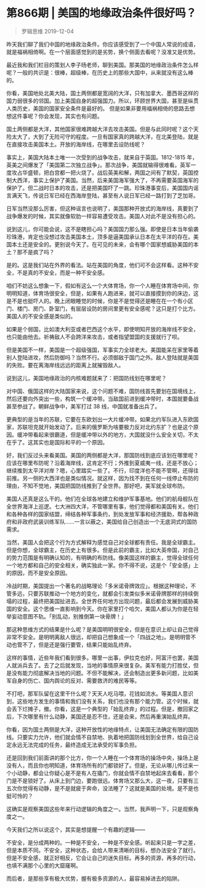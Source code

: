 # 第866期 | 美国的地缘政治条件很好吗？
> 罗辑思维
2019-12-04

昨天我们聊了我们中国的地缘政治条件。你应该感受到了一个中国人常说的成语，就是福祸相倚啊。在一个层面感觉到的是劣势，换个侧面去看呢？没准又是优势。

最近我和我们栏目的策划人李子旸老师，聊到美国。那美国的地缘政治条件怎么样呢？一般的共识是：很棒，超级棒，在历史上的那些大国中，从来就没有这么棒的。

你看，美国地处北美大陆，国土两侧都是宽阔的大洋，只有加拿大、墨西哥这样的国力弱很多的邻国。加上美国自身的超强国力。所以，环顾世界大国，甚至是纵贯人类历史，美国的国家安全条件是最好的。
但是如果非要用福祸相倚的思路去想想这件事呢？你会发现，其实也有问题。

国土两侧都是大洋，其他国家很难跨越大洋去攻击美国。但是与此同时呢？这个天险太大了，大到了无险可守的程度。一旦有国家真的跨越大洋，在北美登陆，就是在直接攻击美国本土。开放的海岸线，在哪里去设防线呢？

事实上，美国大陆本土唯一一次受到的战争攻击，就来自于英国。1812-1815 年，英美之间爆发了「美国第二次独立战争」。那次战争，美国就输得很难看。英军一度攻占华盛顿，把白宫都一把火烧了。战后英美和解，两国之间有了默契，英国控制大西洋，事实上保护了美国。当然，后来美国海军强大了，不再需要英国海军的保护了。但二战时日本的攻击，还是把美国吓了一跳。珍珠港事变后，美国国内谣言满天飞，传说日军已经在西海岸登陆，甚至有人说日军已经一路打到了芝加哥。

日军当然没那么厉害，但这种谣言也说明了，美国那种开放式的海岸线，真要到了战争爆发的时候，其实就像软肋一样容易遭受攻击。美国人对此不是没有担心的。

说到这儿，你可能会说，这不是瞎担心吗？美国国力那么强。即使是日本当年偷袭珍珠港，肯定也没想过攻击美国本土，顶多是逼美国承认日本在太平洋的存在。美国本土还是安全的。更别说今天了。在可见的未来，会有哪个国家想威胁美国的本土？那不是疯了吗？

是的。这是我们站在外界的看法。站在美国的角度，他们可不会这样看。这种不安全，不是真的不安全，而是一种不安全感。

咱们不妨这么想象一下，假如有这么一个大体育场，你一个人睡在体育场中间，你明明知道，体育场很安全，但是，如果有人跑进来，就可以直接摸到你的床边，这是不是也挺吓人的。晚上闭眼睡觉的时候，你是不是觉得还是睡在在一个有小区门、楼门、房门、卧室门，有层层设防的房间里更有安全感呢？这只是打个比方。美国人的不安全感是类似的。

如果是个弱国，比如澳大利亚或者巴西这个水平，即使明知开放的海岸线不安全，也只能由他去。祈祷敌人不会跨洋来攻击，或者指望盟国的支援就行了呗。

但是美国不一样，美国是一个超级强国，军事实力全球老大。美国能呆在家里等着别人登陆进攻，然后防御吗？当然不行。必须御敌于国门之外。敌人登陆就是美国的失败。要在离海岸线远远的距离上就摧毁敌人。

说到这儿，美国地缘政治的内核难题就来了：把国防线划在哪里呢？

对中国、俄国这样的大陆国家来说，这个问题不难，国防线首先要划在国境线上，然后还要向外突出一些，构筑一个缓冲带。当敌国前进到缓冲带时，本国就要备战甚至参战了。朝鲜战争中，美军打过 38 线，中国就准备出兵了。

更典型的是当年的苏联，它要在东欧划出一大片缓冲带。如果北约军队进入东欧国家，苏联坦克就开始发动了。后来的俄罗斯为啥要极力反对北约东扩？也是这个原因。缓冲带看起来很霸道，但是缓冲带以外的地方，大国就没什么安全关切，不太在乎了。这其实也是国际和平的一个原因。

好，我们反过头来看美国。美国的两侧都是大洋，那国防线到底应该划在哪里呢？应该在哪里布防呢？沿着海岸线，这肯定不行；外推到夏威夷一线，还是不放心；继续推到太平洋对岸？嗯，心里踏实一些了。不行，印度洋也不能不管啊，还得往前推。另一侧的大西洋也是类似情况。就这样，因为找不到在任何一线停止布防的理由，不知不觉地，美国把国防线推到了全世界。那好吧，美军就全球布防。

美国人还真是这么干的。他们在全球各地建立和维护军事基地。他们的航母舰队在全世界海洋上巡逻。七大洲四大洋，不管哪里有事，他们觉得都和美国有关。他们和各种各样的国家结盟，缔结各种军事条约，到处发放军事和经济援助，帮各种政府和非政府武装训练军队……一言以蔽之，美国给自己创造出一个无底洞式的国防需求。

当然，美国人会把这个行为方式解释为感觉自己对全球都有责任。我是全球霸主。但是你想，全球霸主，在历史上有很多。但是此前的霸主，比如大英帝国，对自己的势力范围是有明确认知的，有明确的布防线。像美国这样的霸主，觉得全球任何一个地方都和自己的安全相关，确实独此一家。你不得不说，这是个「安全感」上的原因，而不是安全原因。

冷战时期，美国提出一个著名的战略理论「多米诺骨牌效应」。根据这种理论，不管多远，只要苏联推动一个地方的变化，就都会引发类似多米诺骨牌那样的持续倒塌的过程，最终把美国扯进去。全世界任何地方出现问题，最后都会发展到威胁美国的安全。这个思维一直影响到今天。你在家里打个哈欠，美国人都认为你是在轻举妄动意图不轨。「别乱动，别推倒第一块骨牌！」

那这种思维方式的结果是什么呢？是美国明明很安全，但是在意识上却让自己觉得非常不安全。是明明离敌人很远，却把自己想象成一个「四战之地」。是明明管不动也管不了，但是还是强行要管，结果只能始乱终弃。

这样的事情，近些年我们看到很多。哪里一出事，伊拉克也好，阿富汗也罢，美国人就派兵去了。去了之后就发现，当地的事情原来很复杂。美军有能力打胜仗，但是没有能力彻底解决当地的问题。不但不能解决，还会制造出更多新问题，比如美军自身的伤亡、国内舆论的反对、需要救济的难民等等。

不打吧，那军队留在这里干什么呢？天天人吃马喂，花钱如流水。等美国人意识到，这些地方发生的事情和我们没有关系，我们也没有那个能力管。这个时候，就会丢下烂摊子，撤。你看，这是一个典型的「始乱终弃」的过程。但是，撤回家之后，下次哪里有什么动静，美国还是忍不住，还是会来，然后再重演始乱终弃。

你看，因为国土两侧是大洋，这种开放性的地缘特点，让美国无法确定有限的国防线。只要实力允许，他们就会情不自禁地、执着地把国防线划到全世界，给自己设定永远无法完成的任务，最终造成无法承受的军事负担。

还是回到我们前面讲的那个比方，你一个人睡在一个体育场的操场中央，操场上是没有人，而且你也明知道，体育场所有的门都锁好了。但是，无论从哪儿传过来一个小动静，都会让你疑心是不是有人在撬门，你就会情不自禁地起床去看看，那个门是不是锁好了。从床上到门边，要跑很远。体育场又那么大，这一夜，只要有三五次你觉得有动静，是不是就疲于奔命，没法睡了？这就是美国的处境。是不是也挺可怜的？

这确实是观察美国这些年来行动逻辑的角度之一。当然，我声明一下，只是观察角度之一。

今天我们之所以说这个，其实是想提醒一个有趣的逻辑——

不安全，是分成两种的。一种是不安全，一种是不安全感。听起来只是一字之差，但是本质不同。不安全，这种状态，会给人带来清晰的目标，想办法安全了就行。但是不安全感，就正好相反，它会让自己的迷失目标。再多的资源，再多的行动，也填不满那个心里的大窟窿啊。

而后者，是那些享有极大优势，握有极多资源的人，最容易掉进去的陷阱。
